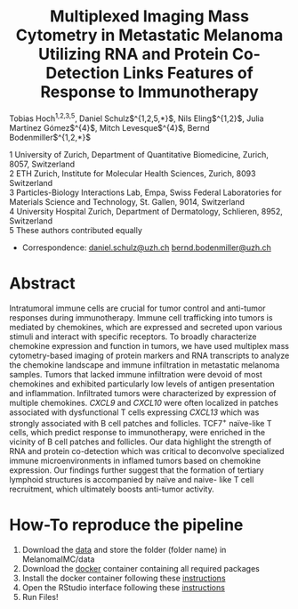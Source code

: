 <center> <h1>Multiplexed Imaging Mass Cytometry in Metastatic Melanoma Utilizing RNA and Protein Co-Detection Links Features of Response to Immunotherapy </h1> </center>
Tobias Hoch<sup>1,2,3,5</sup>, Daniel Schulz$^{1,2,5,*}$, Nils Eling$^{1,2}$, Julia Martínez Gómez$^{4}$, Mitch Levesque$^{4}$, Bernd  Bodenmiller$^{1,2,*}$

1 University of Zurich, Department of Quantitative Biomedicine, Zurich, 8057, Switzerland </br>
2 ETH Zurich, Institute for Molecular Health Sciences, Zurich, 8093 Switzerland </br>
3 Particles-Biology Interactions Lab, Empa, Swiss Federal Laboratories for Materials Science and Technology, St. Gallen, 9014, Switzerland </br>
4 University Hospital Zurich, Department of Dermatology, Schlieren, 8952, Switzerland </br>
5 These authors contributed equally </br>
* Correspondence: daniel.schulz@uzh.ch bernd.bodenmiller@uzh.ch

# Abstract
Intratumoral immune cells are crucial for tumor control and anti-tumor responses during immunotherapy. Immune cell trafficking into tumors is mediated by chemokines, which are expressed and secreted upon various stimuli and interact with specific receptors. To broadly characterize chemokine expression and function in tumors, we have used multiplex mass cytometry-based imaging of protein markers and RNA transcripts to analyze the chemokine landscape and immune infiltration in metastatic melanoma samples. Tumors that lacked immune infiltration were devoid of most chemokines and exhibited particularly low levels of antigen presentation and inflammation. Infiltrated tumors were characterized by expression of multiple chemokines. <i>CXCL9</i> and <i>CXCL10</i> were often localized in patches associated with dysfunctional T cells expressing <i>CXCL13</i> which was strongly associated with B cell patches and follicles. TCF7<sup>+</sup> naïve-like T cells, which predict response to immunotherapy, were enriched in the vicinity of B cell patches and follicles. Our data highlight the strength of RNA and protein co-detection which was critical to deconvolve specialized immune microenvironments in inflamed tumors based on chemokine expression. Our findings further suggest that the formation of tertiary lymphoid structures is accompanied by naïve and naive- like T cell recruitment, which ultimately boosts anti-tumor activity.

# How-To reproduce the pipeline
<ol>
  <li>Download the <a href="www.google.com">data</a> and store the folder (folder name) in MelanomaIMC/data </li>
  <li>Download the <a href="www.google.com">docker</a> container containing all required packages</li>
  <li>Install the docker container following these <a href="www.google.com">instructions</a></li>
  <li>Open the RStudio interface following these <a href="www.google.com">instructions</a></li>
  <li>Run Files!</li>
</ol>

